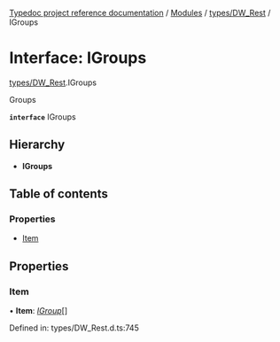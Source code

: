 [Typedoc project reference documentation](../README.md) / [Modules](../modules.md) / [types/DW_Rest](../modules/types_dw_rest.md) / IGroups

# Interface: IGroups

[types/DW_Rest](../modules/types_dw_rest.md).IGroups

Groups

**`interface`** IGroups

## Hierarchy

* **IGroups**

## Table of contents

### Properties

- [Item](types_dw_rest.igroups.md#item)

## Properties

### Item

• **Item**: [*IGroup*](types_dw_rest.igroup.md)[]

Defined in: types/DW_Rest.d.ts:745
